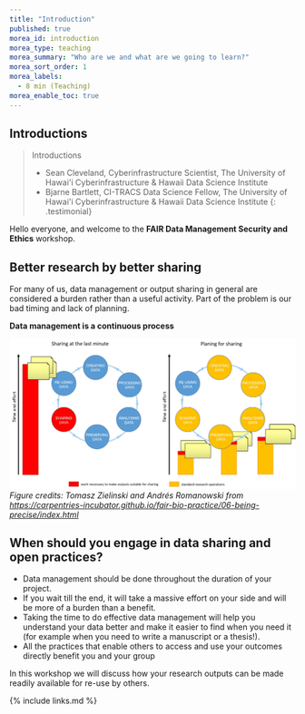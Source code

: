 ```yaml
---
title: "Introduction"
published: true
morea_id: introduction
morea_type: teaching
morea_summary: "Who are we and what are we going to learn?"
morea_sort_order: 1
morea_labels:
  - 8 min (Teaching)
morea_enable_toc: true
---
```


## Introductions

> Introductions
>
> - Sean Cleveland, Cyberinfrastructure Scientist, The University of Hawai'i Cyberinfrastructure & Hawaii Data Science Institute
> - Bjarne Bartlett, CI-TRACS Data Science Fellow, The University of Hawai'i Cyberinfrastructure & Hawaii Data Science Institute
>   {: .testimonial}

Hello everyone, and welcome to the **FAIR Data Management Security and Ethics** workshop.

## Better research by better sharing

For many of us, data management or output sharing in general
are considered a burden rather than a useful activity. Part of the problem
is our bad timing and lack of planning.

**Data management is a continuous process**

![Figure 5.2. Sharing as part of the workflow](./fig/01-sharing_as_part_of_workflow.jpeg)
_Figure credits: Tomasz Zielinski and Andrés Romanowski from https://carpentries-incubator.github.io/fair-bio-practice/06-being-precise/index.html_

## When should you engage in data sharing and open practices?

- Data management should be done throughout the duration of your project.
- If you wait till the end, it will take a massive effort on your side and will be more of a burden than a benefit.
- Taking the time to do effective data management will help you understand your data better and make it easier to find when you need it (for example when you need to write a manuscript or a thesis!).
- All the practices that enable others to access and use your outcomes directly
  benefit you and your group

In this workshop we will discuss how your research outputs can be made readily available for re-use by others.

{% include links.md %}
